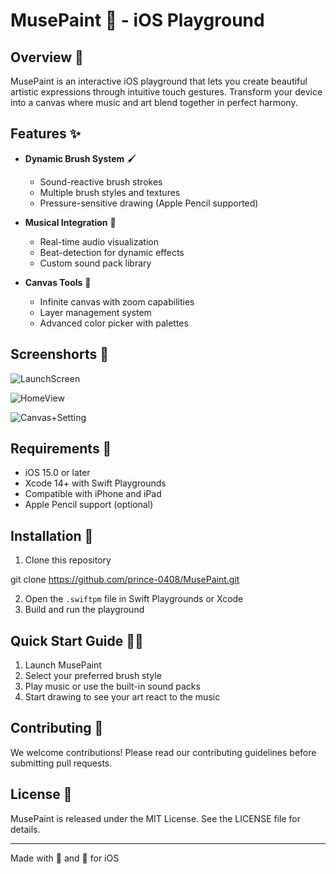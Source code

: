 # MusePaint 🎨 - iOS Playground

## Overview 🌟
MusePaint is an interactive iOS playground that lets you create beautiful artistic expressions through intuitive touch gestures. Transform your device into a canvas where music and art blend together in perfect harmony.

## Features ✨
- **Dynamic Brush System** 🖌️
  - Sound-reactive brush strokes
  - Multiple brush styles and textures
  - Pressure-sensitive drawing (Apple Pencil supported)

- **Musical Integration** 🎵
  - Real-time audio visualization
  - Beat-detection for dynamic effects
  - Custom sound pack library

- **Canvas Tools** 🎪
  - Infinite canvas with zoom capabilities
  - Layer management system
  - Advanced color picker with palettes

## Screenshorts 📱
![LaunchScreen](https://github.com/user-attachments/assets/53b0e890-f753-4aa9-9e2e-113e6956e17e)

![HomeView](https://github.com/user-attachments/assets/65764697-a92f-4336-9fd6-2be5e7e8d586)

![Canvas+Setting](https://github.com/user-attachments/assets/4eca69bd-cb7a-403a-9bae-f01c139d4ef1)


## Requirements 📱
- iOS 15.0 or later
- Xcode 14+ with Swift Playgrounds
- Compatible with iPhone and iPad
- Apple Pencil support (optional)

## Installation 🚀
1. Clone this repository

git clone https://github.com/prince-0408/MusePaint.git

2. Open the `.swiftpm` file in Swift Playgrounds or Xcode
3. Build and run the playground

## Quick Start Guide 🏃‍♂️
1. Launch MusePaint
2. Select your preferred brush style
3. Play music or use the built-in sound packs
4. Start drawing to see your art react to the music

## Contributing 🤝
We welcome contributions! Please read our contributing guidelines before submitting pull requests.

## License 📄
MusePaint is released under the MIT License. See the LICENSE file for details.

---
Made with 🎵 and 🎨 for iOS
